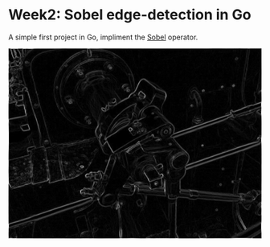 # Week2: Sobel edge-detection in Go

A simple first project in Go, impliment the [Sobel](https://en.wikipedia.org/wiki/Sobel_operator) operator.

![Example output](examples/wiki-out.png)
